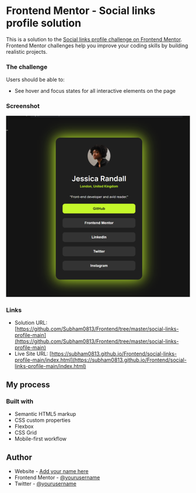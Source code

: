 # Frontend Mentor - Social links profile solution

This is a solution to the [Social links profile challenge on Frontend Mentor](https://www.frontendmentor.io/challenges/social-links-profile-UG32l9m6dQ). Frontend Mentor challenges help you improve your coding skills by building realistic projects. 

### The challenge

Users should be able to:  

- See hover and focus states for all interactive elements on the page

### Screenshot

![](./assets/images/Screenshot%202024-07-20%20223253.png)

### Links

- Solution URL: [https://github.com/Subham0813/Frontend/tree/master/social-links-profile-main](https://github.com/Subham0813/Frontend/tree/master/social-links-profile-main)
- Live Site URL: [https://subham0813.github.io/Frontend/social-links-profile-main/index.html](https://subham0813.github.io/Frontend/social-links-profile-main/index.html)

## My process

### Built with

- Semantic HTML5 markup
- CSS custom properties
- Flexbox
- CSS Grid
- Mobile-first workflow

## Author

- Website - [Add your name here](https://www.your-site.com)
- Frontend Mentor - [@yourusername](https://www.frontendmentor.io/profile/yourusername)
- Twitter - [@yourusername](https://www.twitter.com/yourusername)

